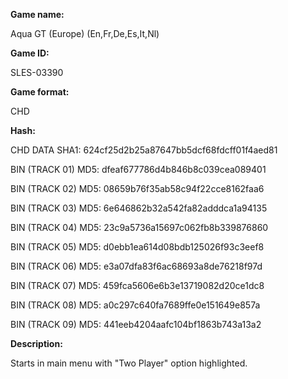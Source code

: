 ﻿**Game name:**

Aqua GT (Europe) (En,Fr,De,Es,It,Nl)

**Game ID:**

SLES-03390

**Game format:**

CHD

**Hash:**

CHD DATA SHA1: 624cf25d2b25a87647bb5dcf68fdcff01f4aed81

BIN (TRACK 01) MD5: dfeaf677786d4b846b8c039cea089401

BIN (TRACK 02) MD5: 08659b76f35ab58c94f22cce8162faa6

BIN (TRACK 03) MD5: 6e646862b32a542fa82adddca1a94135

BIN (TRACK 04) MD5: 23c9a5736a15697c062fb8b339876860

BIN (TRACK 05) MD5: d0ebb1ea614d08bdb125026f93c3eef8

BIN (TRACK 06) MD5: e3a07dfa83f6ac68693a8de76218f97d

BIN (TRACK 07) MD5: 459fca5606e6b3e13719082d20ce1dc8

BIN (TRACK 08) MD5: a0c297c640fa7689ffe0e151649e857a

BIN (TRACK 09) MD5: 441eeb4204aafc104bf1863b743a13a2

**Description:**

Starts in main menu with "Two Player" option highlighted.